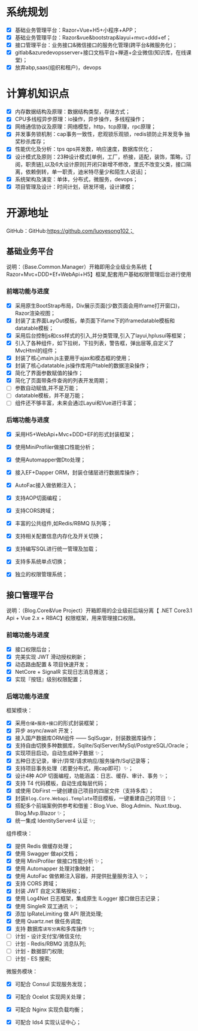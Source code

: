 # 系统规划
- [x] 基础业务管理平台：Razor+Vue+H5+小程序+APP；
- [x] 基础业务管理平台：Razor&vue&bootstrap&layui+mvc+ddd+ef；
- [x] 接口管理平台：业务接口&微信接口的服务化管理(跨平台&微服务化)；
- [x] gitlab&azuredevopsserver+接口文档平台+禅道+企业微信(知识库，在线课堂)；
- [x] 放弃abp,saas(组织和租户)，devops

# 计算机知识点

- [x] 内存数据结构及原理：数据结构类型，存储方式；
- [x] CPU多线程异步原理：io操作，异步操作，多线程操作；
- [x] 网络通信协议及原理：网络模型，http，tcp原理，rpc原理；
- [x] 并发事务锁机制：cap事务一致性，悲观锁乐观锁，redis锁防止并发竞争 抽奖秒杀库存；
- [x] 性能优化及分析：tps qps并发数，响应速度，数据库优化；
- [x] 设计模式及原则：23种设计模式[单例，工厂，桥接，适配，装饰，策略，订阅，职责链],以及6大设计原则[开闭只新增不修改，里氏不改变父类，接口隔离，依赖倒转，单一职责，迪米特尽量少和陌生人说话]；
- [x] 系统架构及演变：单体，分布式，微服务，devops；
- [x] 项目管理及设计：时间计划，研发环境，设计建模；

# 开源地址

 GitHub：GitHub:https://github.com/luoyesong102；

## 基础业务平台

说明：（Base.Common.Manager）开箱即用企业级业务系统【 Razor+Mvc+DDD+Ef+WebApi+H5】框架,配套用户基础权限管理后台进行使用


### 前端功能与进度

- [x] 采用原生BootStrap布局，Div展示页面(少数页面会用Iframe打开窗口)，Razor渲染视图；
- [x] 封装了主界面LayOut模板，单页面下ifame下的iframedatable模板和datatable模板；
- [x] 采用后台控制js和css样式的引入,并分类管理,引入了layui,hplusui等框架； 
- [x] 引入了各种组件，如下拉树，下拉列表，警告框，弹出层等,自定义了 MvcHtml的组件； 
- [x] 封装了核心main.js主要用于ajax和模态框的使用；
- [x] 封装了核心datatable.js操作库用户table的数据渲染操作；  
- [x] 简化了界面参数赋值的操作；
- [x] 简化了页面带条件查询的列表开发周期；
- [ ] 参数自动赋值,并不是万能；
- [ ] datatable模板，并不是万能；
- [ ] 组件还不够丰富，未来会通过Layui和Vue进行丰富；

### 后端功能与进度

- [x] 采用H5+WebApi+Mvc+DDD+EF的形式封装框架；
- [x] 使用MiniProfiler做接口性能分析；
- [x] 使用Automapper做Dto处理；
- [x] 接入EF+Dapper ORM，封装仓储层进行数据库操作；  
- [x] AutoFac接入做依赖注入；
- [x] 支持AOP切面编程；
- [x] 支持CORS跨域；
- [x] 丰富的公共组件,如Redis/RBMQ 队列等；
- [x] 支持相关配置信息内存化及开关切换；
- [x] 支持编写SQL进行统一管理及加载；
- [x] 支持多系统单点切换；
- [x] 独立的权限管理系统；




## 接口管理平台

说明：（Blog.Core&Vue Project）开箱即用的企业级前后端分离【 .NET Core3.1 Api + Vue 2.x + RBAC】权限框架，用来管理接口权限。 

### 前端功能与进度

- [x] 接口权限后台；
- [x] 完美实现 JWT 滑动授权刷新；
- [x] 动态路由配置 & 项目快速开发；
- [x] NetCore + SignalR 实现日志消息推送；
- [x] 实现『按钮』级别权限配置；

### 后端功能与进度

框架模块：  

- [x] 采用`仓储+服务+接口`的形式封装框架；
- [x] 异步 async/await 开发；
- [x] 接入国产数据库ORM组件 —— SqlSugar，封装数据库操作；
- [x] 支持自由切换多种数据库，Sqlite/SqlServer/MySql/PostgreSQL/Oracle；
- [x] 实现项目启动，自动生成种子数据 ✨； 
- [x] 五种日志记录，审计/异常/请求响应/服务操作/Sql记录等； 
- [x] 支持项目事务处理（若要分布式，用cap即可）✨；
- [x] 设计4种 AOP 切面编程，功能涵盖：日志、缓存、审计、事务 ✨；
- [x] 支持 T4 代码模板，自动生成每层代码；
- [x] 或使用 DbFirst 一键创建自己项目的四层文件（支持多库）；
- [x] 封装`Blog.Core.Webapi.Template`项目模板，一键重建自己的项目 ✨；
- [x] 搭配多个前端案例供参考和借鉴：Blog.Vue、Blog.Admin、Nuxt.tbug、Blog.Mvp.Blazor ✨；
- [x] 统一集成 IdentityServer4 认证 ✨;

组件模块：

- [x] 提供 Redis 做缓存处理；
- [x] 使用 Swagger 做api文档；
- [x] 使用 MiniProfiler 做接口性能分析 ✨；
- [x] 使用 Automapper 处理对象映射；  
- [x] 使用 AutoFac 做依赖注入容器，并提供批量服务注入 ✨；
- [x] 支持 CORS 跨域；
- [x] 封装 JWT 自定义策略授权；
- [x] 使用 Log4Net 日志框架，集成原生 ILogger 接口做日志记录；
- [x] 使用 SingleR 双工通讯 ✨；
- [x] 添加 IpRateLimiting 做 API 限流处理;
- [x] 使用 Quartz.net 做任务调度;
- [x] 支持 数据库`读写分离`和多库操作 ✨;
- [ ] 计划 - 设计支付宝/微信支付;
- [ ] 计划 - Redis/RBMQ 消息队列;
- [ ] 计划 - 数据部门权限;
- [ ] 计划 - ES 搜索;

微服务模块：

- [x] 可配合 Consul 实现服务发现；
- [x] 可配合 Ocelot 实现网关处理；
- [x] 可配合 Nginx  实现负载均衡；
- [x] 可配合 Ids4   实现认证中心；


